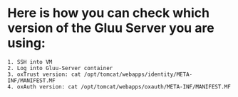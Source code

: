 # Here is how you can check which version of the Gluu Server you are using:

```
1. SSH into VM
2. Log into Gluu-Server container
3. oxTrust version: cat /opt/tomcat/webapps/identity/META-INF/MANIFEST.MF
4. oxAuth version: cat /opt/tomcat/webapps/oxauth/META-INF/MANIFEST.MF
```
